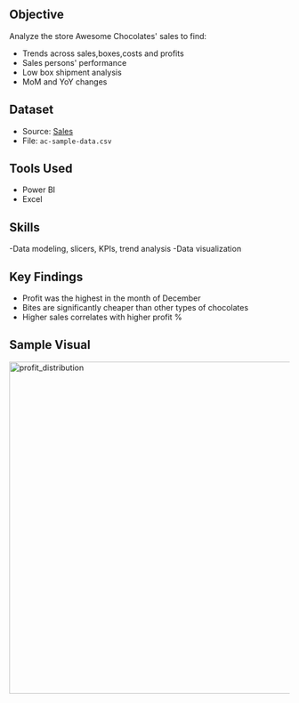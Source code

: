 

## Objective
Analyze the store Awesome Chocolates' sales to find:
- Trends across sales,boxes,costs and profits
- Sales persons' performance
- Low box shipment analysis
- MoM and YoY changes

## Dataset
- Source: [Sales](https://github.com/chandoo-org/Power-BI/)
- File: `ac-sample-data.csv`

## Tools Used
- Power BI 
- Excel

## Skills
-Data modeling, slicers, KPIs, trend analysis
-Data visualization


## Key Findings
- Profit was the highest in the month of December
- Bites are significantly cheaper than other types of chocolates
- Higher sales correlates with higher profit %

## Sample Visual
<img width="597" alt="profit_distribution" src="https://github.com/user-attachments/assets/965fa614-1a0b-4347-8de0-75b253a5aea6" />

